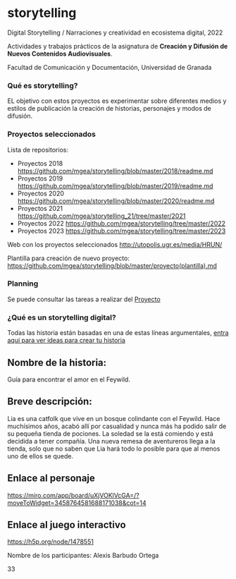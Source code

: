 # storytelling
Digital Storytelling / Narraciones y creatividad en ecosistema digital, 2022

Actividades y trabajos prácticos de la asignatura de **Creación y Difusión de Nuevos Contenidos Audiovisuales**. 

Facultad de Comunicación y Documentación, Universidad de Granada 


### Qué es storytelling?  

EL objetivo con estos proyectos es experimentar sobre diferentes medios y estilos de publicación la creación de historias, personajes y modos de difusión. 

### Proyectos seleccionados 


Lista de repositorios:


- Proyectos 2018 https://github.com/mgea/storytelling/blob/master/2018/readme.md 
- Proyectos 2019 https://github.com/mgea/storytelling/blob/master/2019/readme.md
- Proyectos 2020 https://github.com/mgea/storytelling/blob/master/2020/readme.md
- Proyectos 2021 https://github.com/mgea/storytelling_21/tree/master/2021
- Proyectos 2022 https://github.com/mgea/storytelling/tree/master/2022
- Proyectos 2023 https://github.com/mgea/storytelling/tree/master/2023


Web con los proyectos seleccionados  http://utopolis.ugr.es/media/HRUN/

Plantilla para creación de nuevo proyecto: https://github.com/mgea/storytelling/blob/master/proyecto(plantilla).md 


### Planning

Se puede consultar las tareas a realizar del [Proyecto](https://github.com/mgea/storytelling/projects)


### ¿Qué es un storytelling digital?


Todas las historia están basadas en una de estas líneas argumentales, [entra aquí para ver ideas para crear tu historia](https://github.com/mgea/storytelling/blob/master/What_is_a_digital_storytelling.md)  

## Nombre de la historia: 
Guía para encontrar el amor en el Feywild. 

## Breve descripción: 
Lia es una catfolk que vive en un bosque colindante con el Feywild. Hace muchísimos años, acabó allí por casualidad y nunca más ha podido salir de su pequeña tienda de pociones. La soledad se la está comiendo y está decidida a tener compañía. Una nueva remesa de aventureros llega a la tienda, solo que no saben que Lia hará todo lo posible para que al menos uno de ellos se quede. 

## Enlace al personaje
https://miro.com/app/board/uXjVOKlVcGA=/?moveToWidget=3458764581688171038&cot=14

## Enlace al juego interactivo
https://h5p.org/node/1478551

Nombre de los participantes: Alexis Barbudo Ortega

33
